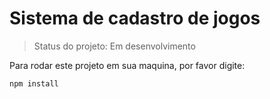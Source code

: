 <h1>Sistema de cadastro de jogos</h1>

>Status do projeto: Em desenvolvimento

Para rodar este projeto em sua maquina, por favor digite:

```
npm install

```
